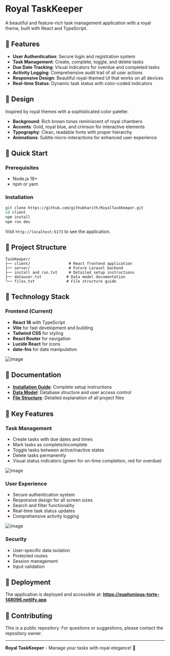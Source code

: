# Royal TaskKeeper

A beautiful and feature-rich task management application with a royal theme, built with React and TypeScript.

## 🏰 Features

- **User Authentication**: Secure login and registration system
- **Task Management**: Create, complete, toggle, and delete tasks
- **Due Date Tracking**: Visual indicators for overdue and completed tasks
- **Activity Logging**: Comprehensive audit trail of all user actions
- **Responsive Design**: Beautiful royal-themed UI that works on all devices
- **Real-time Status**: Dynamic task status with color-coded indicators

## 🎨 Design

Inspired by royal themes with a sophisticated color palette:
- **Background**: Rich brown tones reminiscent of royal chambers
- **Accents**: Gold, royal blue, and crimson for interactive elements
- **Typography**: Clean, readable fonts with proper hierarchy
- **Animations**: Subtle micro-interactions for enhanced user experience

## 🚀 Quick Start

### Prerequisites
- Node.js 18+
- npm or yarn

### Installation
```bash
git clone https://github.com/githubharith/RoyalTaskKeeper.git
cd client
npm install
npm run dev
```

Visit `http://localhost:5173` to see the application.

## 📁 Project Structure

```
TaskKeeper/
├── client/                 # React frontend application
├── server/                 # Future Laravel backend
├── install and run.txt     # Detailed setup instructions
├── datauser.txt           # Data model documentation
└── files.txt              # File structure guide
```

## 🔧 Technology Stack

### Frontend (Current)
- **React 18** with TypeScript
- **Vite** for fast development and building
- **Tailwind CSS** for styling
- **React Router** for navigation
- **Lucide React** for icons
- **date-fns** for date manipulation

![image](https://github.com/user-attachments/assets/70c7c3ae-6183-4963-96b0-408015d760aa)



## 📖 Documentation

- **[Installation Guide](install%20and%20run.txt)**: Complete setup instructions
- **[Data Model](datauser.txt)**: Database structure and user access control
- **[File Structure](files.txt)**: Detailed explanation of all project files

## 🌟 Key Features

### Task Management
- Create tasks with due dates and times
- Mark tasks as complete/incomplete
- Toggle tasks between active/inactive states
- Delete tasks permanently
- Visual status indicators (green for on-time completion, red for overdue)

![image](https://github.com/user-attachments/assets/cc72584a-1841-4bb8-9c9f-448a50181024)

### User Experience
- Secure authentication system
- Responsive design for all screen sizes
- Search and filter functionality
- Real-time task status updates
- Comprehensive activity logging

![image](https://github.com/user-attachments/assets/2417b6f7-86aa-41d1-8b67-d4c499e62ec4)


### Security
- User-specific data isolation
- Protected routes
- Session management
- Input validation

## 🚀 Deployment

The application is deployed and accessible at:
**https://euphonious-torte-148096.netlify.app**


## 🤝 Contributing

This is a public repository. For questions or suggestions, please contact the repository owner.

---

**Royal TaskKeeper** - Manage your tasks with royal elegance! 👑
